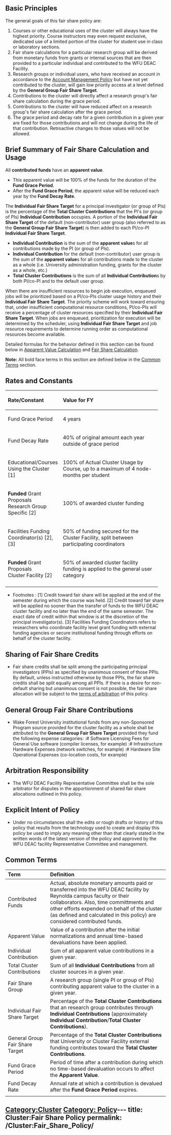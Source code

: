 ## Basic Principles

The general goals of this fair share policy are:

1.  Courses or other educational uses of the cluster will always have
    the highest priority. Course instructors may even request exclusive,
    dedicated use of a limited portion of the cluster for student use in
    class or laboratory sections.
2.  Fair share calculations for a particular research group will be
    derived from monetary funds from grants or internal sources that are
    then provided to a particular individual and contributed to the WFU
    DEAC Facility.
3.  Research groups or individual users, who have received an account in
    accordance to the [Account Management
    Policy](Cluster:Account_Management_Policy "wikilink") but have not
    yet contributed to the cluster, will gain low priority access at a
    level defined by the **General Group Fair Share Target**.
4.  Contributions to the cluster will directly affect a research group's
    fair share calculation during the grace period.
5.  Contributions to the cluster will have reduced affect on a research
    group's fair share calculation after the grace period.
6.  The grace period and decay rate for a given contribution in a given
    year are fixed for those contributions and will not change during
    the life of that contribution. Retroactive changes to those values
    will not be allowed.

## Brief Summary of Fair Share Calculation and Usage

All **contributed funds** have an **apparent value**.

  - This apparent value will be 100% of the funds for the duration of
    the **Fund Grace Period**.
  - After the **Fund Grace Period**, the apparent value will be reduced
    each year by the **Fund Decay Rate**.

The **Individual Fair Share Target** for a principal investigator (or
group of PIs) is the percentage of the **Total Cluster Contributions**
that the PI's (or group of PIs) **Individual Contribution** occupies. A
portion of the **Individual Fair Share Target** of the default
(non-contributor) user group (also referred to as the **General Group
Fair Share Target**) is then added to each PI/co-PI **Individual Fair
Share Target**.

  - **Individual Contribution** is the sum of the **apparent value**s
    for all contributions made by the PI (or group of PIs).
  - **Individual Contribution** for the default (non-contributor) user
    group is the sum of the **apparent value**s for all contributions
    made to the cluster as a whole (i.e. University administration
    funding, grants for the cluster as a whole, etc.)
  - **Total Cluster Contributions** is the sum of all **Individual
    Contribution**s by both PI/co-PI and to the default user group.

When there are insufficient resources to begin job execution, enqueued
jobs will be prioritized based on a PI/co-PIs cluster usage history and
their **Individual Fair Share Target**. The priority scheme will work
toward ensuring that, under insufficient computational resource
conditions, PI/co-PIs will receive a percentage of cluster resources
specified by their **Individual Fair Share Target**. When jobs are
enqueued, prioritization for execution will be determined by the
scheduler, using **Individual Fair Share Target** and job resource
requirements to determine running order as computational resources
become available.

Detailed formulas for the behavior defined in this section can be found
below in [Apparent Value
Calculation](Cluster:Fair_Share_Policy#Apparent_Value_Calculation "wikilink")
and [Fair Share
Calculation](Cluster:Fair_Share_Policy#Fair_Share_Calculation "wikilink").

**Note:** All bold face terms in this section are defined below in the
[Common Terms](Cluster:Fair_Share_Policy#Common_Terms "wikilink")
section.

## Rates and Constants

<table style="width:95%;">
<colgroup>
<col style="width: 23%" />
<col style="width: 71%" />
</colgroup>
<thead>
<tr class="header">
<th style="text-align: left;"><p>Rate/Constant</p></th>
<th style="text-align: left;"><p>Value for FY</p></th>
</tr>
</thead>
<tbody>
<tr class="odd">
<td style="text-align: left;"><p>Fund Grace Period</p></td>
<td style="text-align: left;"><p>4 years</p></td>
</tr>
<tr class="even">
<td style="text-align: left;"><p>Fund Decay Rate</p></td>
<td style="text-align: left;"><p>40% of original amount each year outside of grace period</p></td>
</tr>
<tr class="odd">
<td style="text-align: left;"><p>Educational/Courses Using the Cluster [1]</p></td>
<td style="text-align: left;"><p>100% of Actual Cluster Usage by Course, up to a maximum of 4 node-months per student</p></td>
</tr>
<tr class="even">
<td style="text-align: left;"><p><strong>Funded</strong> Grant Proposals<br />
Research Group Specific [2]</p></td>
<td style="text-align: left;"><p>100% of awarded cluster funding</p></td>
</tr>
<tr class="odd">
<td style="text-align: left;"><p>Facilities Funding Coordinator(s) [2],[3]</p></td>
<td style="text-align: left;"><p>50% of funding secured for the Cluster Facility, split between participating coordinators</p></td>
</tr>
<tr class="even">
<td style="text-align: left;"><p><strong>Funded</strong> Grant Proposals<br />
Cluster Facility [2]</p></td>
<td style="text-align: left;"><p>50% of awarded cluster facility funding is applied to the general user category</p></td>
</tr>
<tr class="odd">
<td style="text-align: left;"></td>
<td style="text-align: left;"></td>
</tr>
</tbody>
</table>



  - Footnotes :
    \[1\] Credit toward fair share will be applied at the end of the
    semester during which the course was held.
    \[2\] Credit toward fair share will be applied no sooner than the
    transfer of funds to the WFU DEAC cluster facility and no later than
    the end of the same semester. The exact date of credit within that
    window is at the discretion of the principal investigator(s).
    \[3\] Facilities Funding Coordinators refers to researchers who
    coordinate facility level grant funding with external funding
    agencies or secure institutional funding through efforts on behalf
    of the cluster facility.

## Sharing of Fair Share Credits

  -
    Fair share credits shall be split among the participating principal
    investigators (PPIs) as specified by unanimous consent of those
    PPIs. By default, unless instructed otherwise by those PPIs, the
    fair share credits shall be split equally among all PPIs. If there
    is a desire for non-default sharing but unanimous consent is not
    possible, the fair share allocation will be subject to the [terms of
    arbitration](Cluster:Fair_Share_Policy#Arbitration_Responsibility "wikilink")
    of this policy.

## General Group Fair Share Contributions

  -
    Wake Forest University institutional funds from any non-Sponsored
    Program source provided for the cluster facility as a whole shall be
    attributed to the **General Group Fair Share Target** provided they
    fund the following expense categories:
    :\# Software Licensing Fees for General Use software (compiler
    licenses, for example)
    :\# Infrastructure Hardware Expenses (network switches, for example)
    :\# Hardware Site Operational Expenses (co-location costs, for
    example)

## Arbitration Responsibility

  -
    The WFU DEAC Facility Representative Committee shall be the sole
    arbitrator for disputes in the apportionment of shared fair share
    allocations outlined in this policy.

## Explicit Intent of Policy

  -
    Under no circumstances shall the edits or rough drafts or history of
    this policy that results from the technology used to create and
    display this policy be used to imply any meaning other than that
    clearly stated in the written words of the latest version of the
    policy and approved by the WFU DEAC facility Representative
    Committee and
management.

## Common Terms

| Term                            | Definition                                                                                                                                                                                                                                                                                   |
| :------------------------------ | :------------------------------------------------------------------------------------------------------------------------------------------------------------------------------------------------------------------------------------------------------------------------------------------- |
| Contributed Funds               | Actual, absolute monetary amounts paid or transferred into the WFU DEAC facility by Reynolda campus faculty or their collaborators. Also, time committments and other efforts expended on behalf of the cluster (as defined and calculated in this policy) are considered contributed funds. |
| Apparent Value                  | Value of a contribution after the initial normalizations and annual time-based devaluations have been applied.                                                                                                                                                                               |
| Individual Contribution         | Sum of all apparent value contributions in a given year.                                                                                                                                                                                                                                     |
| Total Cluster Contributions     | Sum of all **Individual Contributions** from all cluster sources in a given year.                                                                                                                                                                                                            |
| Fair Share Group                | A research group (single PI or group of PIs) contributing apparent value to the cluster in a given year.                                                                                                                                                                                     |
| Individual Fair Share Target    | Percentage of the **Total Cluster Contributions** that an research group contributes through **Individual Contributions** (approximately **Individual Contribution**/**Total Cluster Contributions**).                                                                                       |
| General Group Fair Share Target | Percentage of the **Total Cluster Contributions** that University or Cluster Facility external funding contributes toward the **Total Cluster Contributions**.                                                                                                                               |
| Fund Grace Period               | Period of time after a contribution during which no time-based devaluation occurs to affect the **Apparent Value**.                                                                                                                                                                          |
| Fund Decay Rate                 | Annual rate at which a contribution is devalued after the **Fund Grace Period** expires.                                                                                                                                                                                                     |
|                                 |                                                                                                                                                                                                                                                                                              |



[Category:Cluster](Category:Cluster "wikilink") [Category:
Policy](Category:_Policy "wikilink")---
title: Cluster:Fair Share Policy
permalink: /Cluster:Fair_Share_Policy/
---

